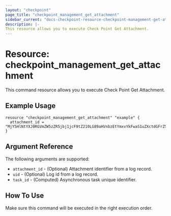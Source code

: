 ```yaml
---
layout: "checkpoint"
page_title: "checkpoint_management_get_attachment"
sidebar_current: "docs-checkpoint-resource-checkpoint-management-get-attachment"
description: |-
This resource allows you to execute Check Point Get Attachment.
---
```


# Resource: checkpoint_management_get_attachment

This command resource allows you to execute Check Point Get Attachment.

## Example Usage


```hcl
resource "checkpoint_management_get_attachment" "example" {
  attachment_id = "MjY5HlNtYXJ0RGVmZW5zZR5jbj1jcF9tZ210LG89aHVnbzEtYmxvYkFwaS1uZXctdGFrZS0yLmNoZWNrcG9pbnQuY29tLnM2MjdvMx57MHg1OTg4"
}
```

## Argument Reference

The following arguments are supported:

* `attachment_id` - (Optional) Attachment identifier from a log record. 
* `uid` - (Optional) Log id from a log record. 
* `task_id` - (Computed) Asynchronous task unique identifier. 


## How To Use
Make sure this command will be executed in the right execution order.